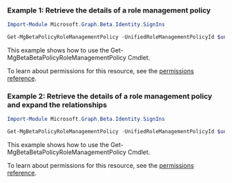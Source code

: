### Example 1: Retrieve the details of a role management policy

```powershellImport-Module Microsoft.Graph.Beta.Identity.SignIns

Get-MgBetaPolicyRoleManagementPolicy -UnifiedRoleManagementPolicyId $unifiedRoleManagementPolicyId
```
This example shows how to use the Get-MgBetaBetaPolicyRoleManagementPolicy Cmdlet.
To learn about permissions for this resource, see the [permissions reference](/graph/permissions-reference).

### Example 2: Retrieve the details of a role management policy and expand the relationships

```powershellImport-Module Microsoft.Graph.Beta.Identity.SignIns

Get-MgBetaPolicyRoleManagementPolicy -UnifiedRoleManagementPolicyId $unifiedRoleManagementPolicyId -ExpandProperty "effectiveRules,rules"
```
This example shows how to use the Get-MgBetaBetaPolicyRoleManagementPolicy Cmdlet.
To learn about permissions for this resource, see the [permissions reference](/graph/permissions-reference).

